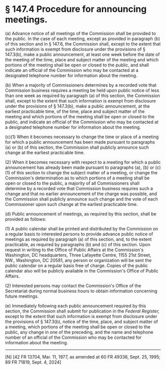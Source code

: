 # § 147.4   Procedure for announcing meetings.

(a) Advance notice of all meetings of the Commission shall be provided to the public. In the case of each meeting, except as provided in paragraph (b) of this section and in § 147.6, the Commission shall, except to the extent that such information is exempt from disclosure under the provisions of § 147.3(b), make a public announcement, at least one week before the date of the meeting of the time, place and subject matter of the meeting and which portions of the meeting shall be open or closed to the public, and shall indicate an official of the Commission who may be contacted at a designated telephone number for information about the meeting.


(b) When a majority of Commissioners determines by a recorded vote that Commission business requires a meeting be held upon public notice of less than one week as required by paragraph (a) of this section, the Commission shall, except to the extent that such information is exempt from disclosure under the provisions of § 147.3(b), make a public announcement, at the earliest practicable time, of the time, place and subject matter of the meeting and which portions of the meeting shall be open or closed to the public, and indicate an official of the Commission who may be contacted at a designated telephone number for information about the meeting.


(c)(1) When it becomes necessary to change the time or place of a meeting for which a public announcement has been made pursuant to paragraphs (a) or (b) of this section, the Commission shall publicly announce such change at the earliest practicable time.


(2) When it becomes necessary with respect to a meeting for which a public announcement has already been made pursuant to paragraphs (a), (b) or (c)(1) of this section to change the subject matter of a meeting, or change the Commission's determination as to which portions of a meeting shall be open or closed to the public, a majority of all Commissioners shall determine by a recorded vote that Commission business requires such a change and that no earlier announcement of the charge was possible, and the Commission shall publicly announce such change and the vote of each Commissioner upon such change at the earliest practicable time.


(d) Public announcement of meetings, as required by this section, shall be provided as follows:


(1) A public calendar shall be printed and distributed by the Commission on a regular basis to interested persons to provide advance public notice of meetings as required by paragraph (a) of this section, and, to the extent practicable, as required by paragraphs (b) and (c) of this section. Upon request in writing to the Office of Public Affairs at the Commission's Washington, DC headquarters, Three Lafayette Centre, 1155 21st Street, NW., Washington, DC 20581, any person or organization will be sent the public calendar on a regular basis free of charge. Copies of the public calendar also will be publicly available in the Commission's Office of Public Affairs.


(2) Interested persons may contact the Commission's Office of the Secretariat during normal business hours to obtain information concerning future meetings.


(e) Immediately following each public announcement required by this section, the Commission shall submit for publication in the _Federal Register,_ except to the extent that such information is exempt from disclosure under the provisions of § 147.3(b), notice of the time, place, and subject matter of a meeting, which portions of the meeting shall be open or closed to the public, any change in one of the preceding, and the name and telephone number of an official of the Commission who may be contacted for information about the meeting.



---

[N] [42 FR 13704, Mar. 11, 1977, as amended at 60 FR 49336, Sept. 25, 1995; 89 FR 71819, Sept. 4, 2024]




